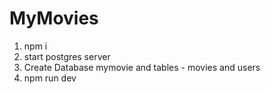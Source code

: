 # MyMovies
1. npm i
2. start postgres server
3. Create Database mymovie and tables - movies and users
4. npm run dev
